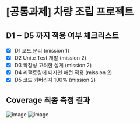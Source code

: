 # [공통과제] 차량 조립 프로젝트

## D1 ~ D5 까지 적용 여부 체크리스트
- [x] D1 코드 분리 (mission 1)
- [x] D2 Unite Test 개발 (mission 2)
- [x] D3 확장성 고려한 설계 (mission 2)
- [x] D4 리팩토링에 디자인 패턴 적용 (mission 2)
- [x] D5 코드 커버리지 100% (mission 2)

## Coverage 최종 측정 결과
![image](https://github.com/user-attachments/assets/5f38e7c0-17d3-4be8-8c25-58db6c6c75ef)
![image](https://github.com/user-attachments/assets/c404f6a3-ee70-4eab-9858-41809f7c96e8)
